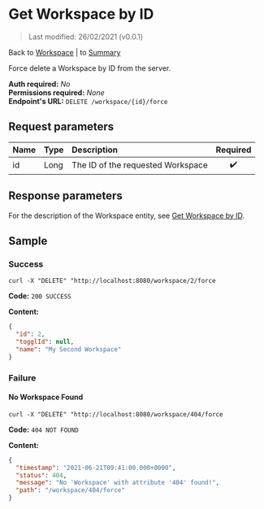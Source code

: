 # Get Workspace by ID

> Last modified: 26/02/2021 (v0.0.1)

Back to [Workspace](../Workspace.md) | to [Summary](../../README.md)

Force delete a Workspace by ID from the server.

**Auth required:** _No_  
**Permissions required:** _None_  
**Endpoint's URL:** `DELETE /workspace/{id}/force`

## Request parameters

| Name | Type | Description | Required |
|:--|:--|:--|:--:|
| id | Long | The ID of the requested Workspace | ✔️ |

## Response parameters

For the description of the Workspace entity, see [Get Workspace by ID](Get-Workspace-by-ID.md).

## Sample

### Success

```shell
curl -X "DELETE" "http://localhost:8080/workspace/2/force
```

**Code:** `200 SUCCESS`

**Content:**

```json
{
  "id": 2,
  "togglId": null,
  "name": "My Second Workspace"
}
```

### Failure

#### No Workspace Found

```shell
curl -X "DELETE" "http://localhost:8080/workspace/404/force
```

**Code:** `404 NOT FOUND`

**Content:**

```json
{
  "timestamp": "2021-06-21T09:41:00.000+0000",
  "status": 404,
  "message": "No 'Workspace' with attribute '404' found!",
  "path": "/workspace/404/force"
}
```